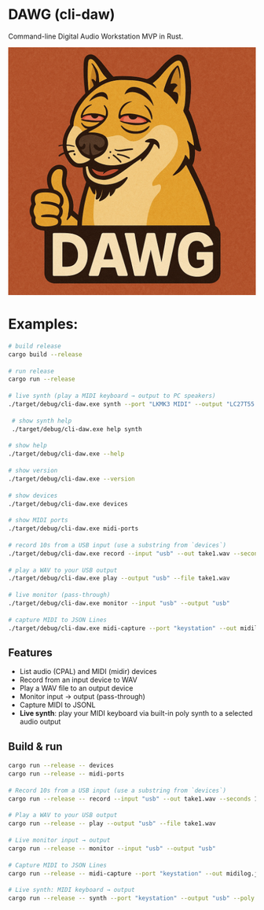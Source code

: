 # DAWG (cli-daw)

Command-line Digital Audio Workstation MVP in Rust.

![logo](dawg.png)

# Examples:

```bash
# build release
cargo build --release

# run release
cargo run --release

# live synth (play a MIDI keyboard → output to PC speakers)
./target/debug/cli-daw.exe synth --port "LKMK3 MIDI" --output "LC27T55 (NVIDIA High Definition Audio)"

 # show synth help
 ./target/debug/cli-daw.exe help synth

# show help
./target/debug/cli-daw.exe --help

# show version
./target/debug/cli-daw.exe --version

# show devices
./target/debug/cli-daw.exe devices

# show MIDI ports
./target/debug/cli-daw.exe midi-ports

# record 10s from a USB input (use a substring from `devices`)
./target/debug/cli-daw.exe record --input "usb" --out take1.wav --seconds 10

# play a WAV to your USB output
./target/debug/cli-daw.exe play --output "usb" --file take1.wav

# live monitor (pass-through)
./target/debug/cli-daw.exe monitor --input "usb" --output "usb"

# capture MIDI to JSON Lines
./target/debug/cli-daw.exe midi-capture --port "keystation" --out midilog.jsonl

```


## Features
- List audio (CPAL) and MIDI (midir) devices
- Record from an input device to WAV
- Play a WAV file to an output device
- Monitor input → output (pass-through)
- Capture MIDI to JSONL
- **Live synth**: play your MIDI keyboard via built-in poly synth to a selected audio output

## Build & run
```bash
cargo run --release -- devices
cargo run --release -- midi-ports

# Record 10s from a USB input (use a substring from `devices`)
cargo run --release -- record --input "usb" --out take1.wav --seconds 10

# Play a WAV to your USB output
cargo run --release -- play --output "usb" --file take1.wav

# Live monitor input → output
cargo run --release -- monitor --input "usb" --output "usb"

# Capture MIDI to JSON Lines
cargo run --release -- midi-capture --port "keystation" --out midilog.jsonl

# Live synth: MIDI keyboard → output
cargo run --release -- synth --port "keystation" --output "usb" --poly 16
```

